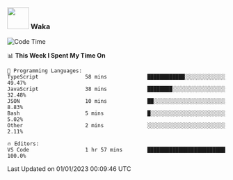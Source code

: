 ### <img src="https://media.giphy.com/media/VgCDAzcKvsR6OM0uWg/giphy.gif" width="50"> Waka

  <!--START_SECTION:waka-->
![Code Time](http://img.shields.io/badge/Code%20Time-1%2C139%20hrs%2028%20mins-blue)

📊 **This Week I Spent My Time On** 

```text
💬 Programming Languages: 
TypeScript               58 mins             ████████████░░░░░░░░░░░░░   49.47% 
JavaScript               38 mins             ████████░░░░░░░░░░░░░░░░░   32.48% 
JSON                     10 mins             ██░░░░░░░░░░░░░░░░░░░░░░░   8.83% 
Bash                     5 mins              █░░░░░░░░░░░░░░░░░░░░░░░░   5.02% 
Other                    2 mins              ░░░░░░░░░░░░░░░░░░░░░░░░░   2.11%

🔥 Editors: 
VS Code                  1 hr 57 mins        █████████████████████████   100.0%

```


 Last Updated on 01/01/2023 00:09:46 UTC
<!--END_SECTION:waka-->
